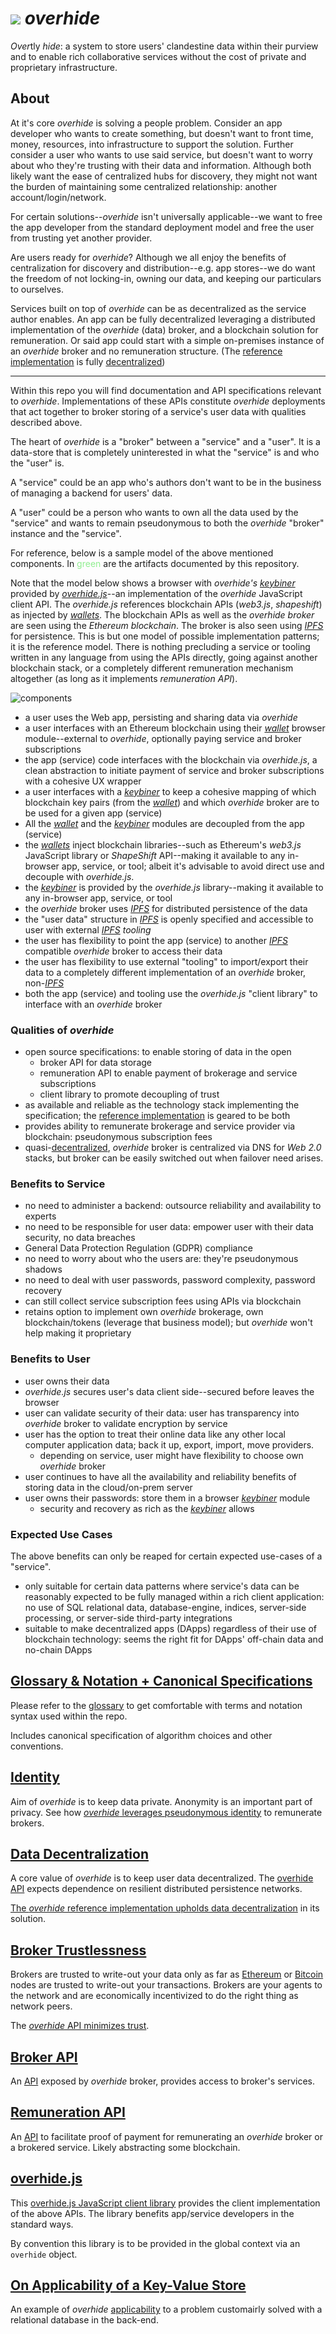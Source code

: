 # ![](docs/images/logo-sm.png) *overhide*  

*Over*tly *hide*: a system to store users' clandestine data within their purview and to enable rich collaborative services without the cost of private and proprietary infrastructure.

## About

At it's core *overhide* is solving a people problem.  Consider an app developer who wants to create something, but doesn't want to front time, money, resources, into infrastructure to support the solution.  Further consider a user who wants to use said service, but doesn't want to worry about who they're trusting with their data and information.  Although both likely want the ease of centralized hubs for discovery, they might not want the burden of maintaining some centralized relationship: another account/login/network.

For certain solutions--*overhide* isn't universally applicable--we want to free the app developer from the standard deployment model and free the user from trusting yet another provider.

Are users ready for *overhide*?  Although we all enjoy the benefits of centralization for discovery and distribution--e.g. app stores--we do want the freedom of not locking-in, owning our data, and keeping our particulars to ourselves.  

Services built on top of *overhide* can be as decentralized as the service author enables.  An app can be fully decentralized leveraging a distributed implementation of the *overhide* (data) broker, and a blockchain solution for remuneration.  Or said app could start with a simple on-premises instance of an *overhide* broker and no remuneration structure.  (The [reference implementation](https://github.com/JakubNer/overhide-broker) is fully [decentralized](docs/decentralization.md))

---

Within this repo you will find documentation and API specifications relevant to *overhide*.  Implementations of these APIs constitute *overhide* deployments that act together to broker storing of a service's user data with qualities described above.

The heart of *overhide* is a "broker" between a "service" and a "user".  It is a data-store that is completely uninterested in what the "service" is and who the "user" is.

A "service" could be an app who's authors don't want to be in the business of managing a backend for users' data.

A "user" could be a person who wants to own all the data used by the "service" and wants to remain pseudonymous to both the *overhide* "broker" instance and the "service".

For reference, below is a sample model of the above mentioned components.  In <span style="color:lightgreen">green</span> are the artifacts documented by this repository.

Note that the model below shows a browser with *overhide's* [*keybiner*](docs/glossary.md#keybiner--keyrings) provided by [*overhide.js*](docs/overhide.js.md)--an implementation of the *overhide* JavaScript client API.  The *overhide.js* references blockchain APIs (*web3.js*, *shapeshift*) as injected by [*wallets*](docs/glossary.md#wallet).  The blockchain APIs as well as the *overhide broker* are seen using the *Ethereum blockchain*.  The broker is also seen using [*IPFS*](https://ipfs.io/) for persistence.  This is but one model of possible implementation patterns; it is the reference model.  There is nothing precluding a service or tooling written in any language from using the APIs directly, going against another blockchain stack, or a completely different remuneration mechanism altogether (as long as it implements *remuneration API*).

![components](docs/images/provided.png)

* a user uses the Web app, persisting and sharing data via *overhide*
* a user interfaces with an Ethereum blockchain using their [*wallet*](docs/glossary.md#wallet) browser module--external to *overhide*, optionally paying service and broker subscriptions
* the app (service) code interfaces with the blockchain via *overhide.js*, a clean abstraction to initiate payment of service and broker subscriptions with a cohesive UX wrapper
* a user interfaces with a [*keybiner*](docs/glossary.md#keybiner--keyrings) to keep a cohesive mapping of which blockchain key pairs (from the [*wallet*](docs/glossary.md#wallet)) and which *overhide* broker are to be used for a given app (service)
* All the [*wallet*](docs/glossary.md#wallet) and the [*keybiner*](docs/glossary.md#keybiner--keyrings) modules are decoupled from the app (service)
* the [*wallets*](docs/glossary.md#wallet) inject blockchain libraries--such as Ethereum's *web3.js* JavaScript library or *ShapeShift* API--making it available to any in-browser app, service, or tool; albeit it's advisable to avoid direct use and decouple with *overhide.js*.
* the [*keybiner*](docs/glossary.md#keybiner--keyrings) is provided by the *overhide.js* library--making it available to any in-browser app, service, or tool
* the *overhide* broker uses [*IPFS*](https://ipfs.io/) for distributed persistence of the data
* the "user data" structure in [*IPFS*](https://ipfs.io/) is openly specified and accessible to user with external [*IPFS*](https://ipfs.io/) *tooling*
* the user has flexibility to point the app (service) to another [*IPFS*](https://ipfs.io/) compatible *overhide* broker to access their data
* the user has flexibility to use external "tooling" to import/export their data to a completely different implementation of an *overhide* broker, non-[*IPFS*](https://ipfs.io/)
* both the app (service) and tooling use the *overhide.js* "client library" to interface with an *overhide* broker

### Qualities of *overhide*

* open source specifications: to enable storing of data in the open
   * broker API for data storage
   * remuneration API to enable payment of brokerage and service subscriptions
   * client library to promote decoupling of trust
* as available and reliable as the technology stack implementing the specification; the [reference implementation](https://github.com/JakubNer/overhide-broker) is geared to be both
* provides ability to remunerate brokerage and service provider via blockchain: pseudonymous subscription fees
* quasi-[decentralized](docs/decentralization.md), *overhide* broker is centralized via DNS for *Web 2.0* stacks, but broker can be easily switched out when failover need arises. 

### Benefits to Service

* no need to administer a backend: outsource reliability and availability to experts
* no need to be responsible for user data: empower user with their data security, no data breaches
* General Data Protection Regulation (GDPR) compliance
* no need to worry about who the users are: they're pseudonymous shadows
* no need to deal with user passwords, password complexity, password recovery
* can still collect service subscription fees using APIs via blockchain
* retains option to implement own *overhide* brokerage, own blockchain/tokens (leverage that business model); but *overhide* won't help making it proprietary

### Benefits to User

* user owns their data
* *overhide.js* secures user's data client side--secured before leaves the browser
* user can validate security of their data: user has transparency into *overhide* broker to validate encryption by service
* user has the option to treat their online data like any other local computer application data; back it up, export, import, move providers.  
   * depending on service, user might have flexibility to choose own *overhide* broker
* user continues to have all the availability and reliability benefits of storing data in the cloud/on-prem server
* user owns their passwords: store them in a browser [*keybiner*](docs/glossary.md#keybiner--keyrings) module
   * security and recovery as rich as the [*keybiner*](docs/glossary.md#keybiner--keyrings) allows

### Expected Use Cases

The above benefits can only be reaped for certain expected use-cases of a "service".

* only suitable for certain data patterns where service's data can be reasonably expected to be fully managed within a rich client application: no use of SQL relational data, database-engine, indices, server-side processing, or server-side third-party integrations
* suitable to make decentralized apps (DApps) regardless of their use of blockchain technology: seems the right fit for DApps' off-chain data and no-chain DApps

## [Glossary & Notation + Canonical Specifications](docs/glossary.md)

Please refer to the [glossary](docs/glossary.md) to get comfortable with terms and notation syntax used within the repo.

Includes canonical specification of algorithm choices and other conventions.

## [Identity](docs/identity.md)

Aim of *overhide* is to keep data private.  Anonymity is an important part of privacy.  See how [*overhide* leverages pseudonymous identity](docs/identity.md) to remunerate brokers.

## [Data Decentralization](docs/decentralization.md)

A core value of *overhide* is to keep user data decentralized.  The [overhide API](docs/broker.html) expects dependence on resilient distributed persistence networks.

[The *overhide* reference implementation upholds data decentralization](docs/decentralization.md) in its solution.

## [Broker Trustlessness](docs/trustlessness.md)

Brokers are trusted to write-out your data only as far as [Ethereum](https://www.ethereum.org/) or [Bitcoin](https://bitcoin.org) nodes are trusted to write-out your transactions.  Brokers are your agents to the network and are economically incentivized to do the right thing as network peers.

The [*overhide* API minimizes trust](docs/trustlessness.md).

## [Broker API](docs/broker.html)

An [API](docs/broker.html) exposed by *overhide* broker, provides access to broker's services.

## [Remuneration API](docs/remuneration.html)

An [API](docs/remuneration.html) to facilitate proof of payment for remunerating an *overhide* broker or a brokered service.  Likely abstracting some blockchain.

## [overhide.js](docs/overhide.js.md)

This [overhide.js JavaScript client library](docs/overhide.js.md) provides the client implementation of the above APIs.  The library benefits app/service developers in the standard ways.

By convention this library is to be provided in the global context via an `overhide` object.

## [On Applicability of a Key-Value Store](docs/state-funnel.md)

An example of *overhide* [applicability](docs/state-funnel.md) to a problem customairly solved with a relational database in the back-end.
